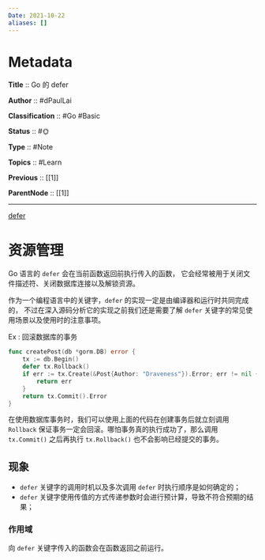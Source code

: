```yaml
---
Date: 2021-10-22
aliases: []
---
```


# Metadata

**Title** 	  :: Go 的 defer

**Author** :: #dPaulLai 

**Classification** :: #Go #Basic 

**Status**  :: #🌞 

**Type** 	:: #Note 

**Topics** :: #Learn 

**Previous** :: [[1]]

**ParentNode** :: [[1]]

---

[defer](https://draveness.me/golang/docs/part2-foundation/ch05-keyword/golang-defer/)

# 资源管理

Go 语言的 `defer` 会在当前函数返回前执行传入的函数，
它会经常被用于关闭文件描述符、关闭数据库连接以及解锁资源。

作为一个编程语言中的关键字，`defer` 的实现一定是由编译器和运行时共同完成的，
不过在深入源码分析它的实现之前我们还是需要了解 `defer` 关键字的常见使用场景以及使用时的注意事项。

Ex : 回滚数据库的事务

```go
func createPost(db *gorm.DB) error {
    tx := db.Begin()
    defer tx.Rollback()
    if err := tx.Create(&Post{Author: "Draveness"}).Error; err != nil {
        return err
    }
    return tx.Commit().Error
}
```

在使用数据库事务时，我们可以使用上面的代码在创建事务后就立刻调用 `Rollback` 保证事务一定会回滚。哪怕事务真的执行成功了，那么调用 `tx.Commit()` 之后再执行 `tx.Rollback()` 也不会影响已经提交的事务。

## 现象

- `defer` 关键字的调用时机以及多次调用 `defer` 时执行顺序是如何确定的；
- `defer` 关键字使用传值的方式传递参数时会进行预计算，导致不符合预期的结果；

### 作用域

向 `defer` 关键字传入的函数会在函数返回之前运行。

###
